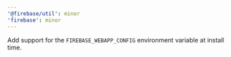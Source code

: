 ```yaml
---
'@firebase/util': minor
'firebase': minor
---
```


Add support for the `FIREBASE_WEBAPP_CONFIG` environment variable at install time.
